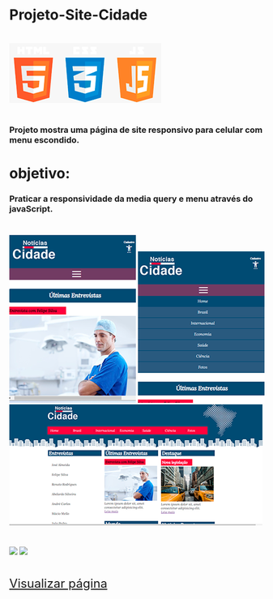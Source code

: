 # Projeto-Site-Cidade
#
#
<div style="width:100%; heigth:40px;" > <img src="image/logojavahtmlcss.png">
</div>

#
#

### Projeto mostra uma página de site responsivo para celular com menu escondido.
#
#
# objetivo:
### Praticar a responsividade da media query e menu através do javaScript. 
#
#
<div>
    <img src="image/fotoreadmeCelular.png">
    <img src="image/fotoreadmeCelular1.png">
    
</div>
<div>
    <img src="image/fotoreadme.png">
</div>

#
#
<div style="width:100%;">
    <img  style="width:200px;" src="image/sitereadme.gif">
    <img style="width:450px; heigth:500px" src="image/sitereadme2.gif">
</div>

#
<a href="https://projeto-site-cidade.vercel.app/" style="font-size:24px;">Visualizar página</a>


